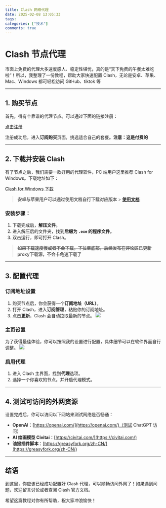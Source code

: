```yaml
---
title: Clash 网络代理
date: 2025-02-08 13:05:33
tags:
categories: ["技术"]
comments: true
---
```


# Clash 节点代理

市面上免费的代理大多速度感人、稳定性堪忧，真的是“天下免费的午餐太难吃啦”！所以，我整理了一份教程，帮助大家快速配置 Clash，无论是安卓、苹果、Mac、Windows 都可轻松访问 GitHub、tiktok 等

---

## 1. 购买节点

首先，得有个靠谱的代理节点。可以通过下面的链接注册：

[点击注册](https://5maomao.xyz/index.php#/register?code=KMc3BiOv)

注册成功后，进入**订阅购买**页面，挑选适合自己的套餐。**注意：这是付费的**

---

## 2. 下载并安装 Clash

有了节点之后，我们需要一款好用的代理软件，PC 端用户这里推荐 Clash for Windows。下载地址如下：

[Clash for Windows 下载](https://ghfast.top/https://github.com/Z-Siqi/Clash-for-Windows_Chinese/releases/download/CFW-V0.20.27_CN/Clash.for.Windows-0.20.27-win.7z)

> **安卓与苹果用户可以通过使用文档自行下载对应版本** > **[使用文档](https://5maomao.xyz/index.php#/knowledge)**

### 安装步骤：

1. 下载完成后，**解压文件**。
2. 进入解压后的文件夹，找到**后缀为 `.exe` 的程序文件**。
3. 双击运行，即可打开 Clash。

> **~~如果下载速度慢或者不会下载，下拉至底部，后续发布在评论区~~已更新proxy下载源，不会卡龟速下载了**

---

## 3. 配置代理

### 订阅地址设置

1. 购买节点后，你会获得一个**订阅地址（URL）**。
2. 打开 Clash，进入**订阅管理**，粘贴你的订阅地址。
3. 点击**更新**，Clash 会自动拉取最新的节点。
   ![](https://ghfast.top/https://raw.githubusercontent.com/Brian510000/pic_bed/main/web-site/20250221234846545.png)

### 主页设置

为了获得最佳体验，你可以按照我的设置进行配置，具体细节可以在软件界面自行调整。
![](https://ghfast.top/https://raw.githubusercontent.com/Brian510000/pic_bed/main/web-site/20250221234943576.png)

### 启用代理

1. 进入 Clash 主界面，找到**代理**选项。
2. 选择一个你喜欢的节点，并开启代理模式。

---

## 4. 测试可访问的外网资源

设置完成后，你可以访问以下网站来测试网络是否畅通：

- **OpenAI**：[https://openai.com/](https://openai.com/)（测试 ChatGPT 访问）
- **AI 绘画模型 Civitai**：[https://civitai.com/](https://civitai.com/)
- **油猴插件脚本**：[https://greasyfork.org/zh-CN/](https://greasyfork.org/zh-CN/)

---

## 结语

到这里，你应该已经成功配置好 Clash 代理，可以顺畅访问外网了！如果遇到问题，欢迎留言讨论或者查阅 Clash 官方文档。

希望这篇教程对你有所帮助，祝大家冲浪愉快！
